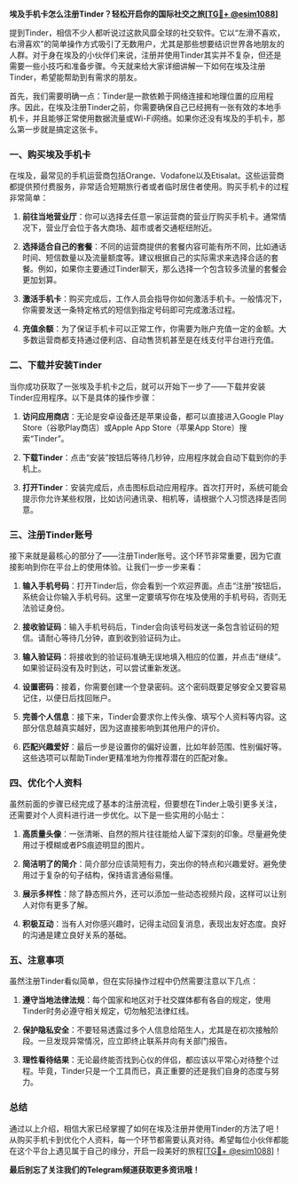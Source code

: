 **埃及手机卡怎么注册Tinder？轻松开启你的国际社交之旅[[TG💪+ @esim1088](https://t.me/s/esim1088)]**

提到Tinder，相信不少人都听说过这款风靡全球的社交软件。它以“左滑不喜欢，右滑喜欢”的简单操作方式吸引了无数用户，尤其是那些想要结识世界各地朋友的人群。对于身在埃及的小伙伴们来说，注册并使用Tinder其实并不复杂，但还是需要一些小技巧和准备步骤。今天就来给大家详细讲解一下如何在埃及注册Tinder，希望能帮助到有需求的朋友。

首先，我们需要明确一点：Tinder是一款依赖于网络连接和地理位置的应用程序。因此，在埃及注册Tinder之前，你需要确保自己已经拥有一张有效的本地手机卡，并且能够正常使用数据流量或Wi-Fi网络。如果你还没有埃及的手机卡，那么第一步就是搞定这张卡。

### **一、购买埃及手机卡**

在埃及，最常见的手机运营商包括Orange、Vodafone以及Etisalat。这些运营商都提供预付费服务，非常适合短期旅行者或者临时居住者使用。购买手机卡的过程非常简单：

1. **前往当地营业厅**：你可以选择去任意一家运营商的营业厅购买手机卡。通常情况下，营业厅会位于各大商场、超市或者交通枢纽附近。
   
2. **选择适合自己的套餐**：不同的运营商提供的套餐内容可能有所不同，比如通话时间、短信数量以及流量额度等。建议根据自己的实际需求来选择合适的套餐。例如，如果你主要通过Tinder聊天，那么选择一个包含较多流量的套餐会更加划算。

3. **激活手机卡**：购买完成后，工作人员会指导你如何激活手机卡。一般情况下，你需要发送一条特定格式的短信到指定号码即可完成激活过程。

4. **充值余额**：为了保证手机卡可以正常工作，你需要为账户充值一定的金额。大多数运营商都支持通过便利店、自动售货机甚至是在线支付平台进行充值。

### **二、下载并安装Tinder**

当你成功获取了一张埃及手机卡之后，就可以开始下一步了——下载并安装Tinder应用程序。以下是具体的操作步骤：

1. **访问应用商店**：无论是安卓设备还是苹果设备，都可以直接进入Google Play Store（谷歌Play商店）或Apple App Store（苹果App Store）搜索“Tinder”。
   
2. **下载Tinder**：点击“安装”按钮后等待几秒钟，应用程序就会自动下载到你的手机上。

3. **打开Tinder**：安装完成后，点击图标启动应用程序。首次打开时，系统可能会提示你允许某些权限，比如访问通讯录、相机等，请根据个人习惯选择是否同意。

### **三、注册Tinder账号**

接下来就是最核心的部分了——注册Tinder账号。这个环节非常重要，因为它直接影响到你在平台上的使用体验。让我们一步一步来看：

1. **输入手机号码**：打开Tinder后，你会看到一个欢迎界面。点击“注册”按钮后，系统会让你输入手机号码。这里一定要填写你在埃及使用的手机号码，否则无法验证身份。

2. **接收验证码**：输入手机号码后，Tinder会向该号码发送一条包含验证码的短信。请耐心等待几分钟，直到收到验证码为止。

3. **输入验证码**：将接收到的验证码准确无误地填入相应的位置，并点击“继续”。如果验证码没有及时到达，可以尝试重新发送。

4. **设置密码**：接着，你需要创建一个登录密码。这个密码既要足够安全又要容易记住，以便日后找回账户。

5. **完善个人信息**：接下来，Tinder会要求你上传头像、填写个人资料等内容。这部分信息越真实越好，因为这直接影响到其他用户的评价。

6. **匹配兴趣爱好**：最后一步是设置你的偏好设置，比如年龄范围、性别偏好等。这些选项可以帮助Tinder更精准地为你推荐潜在的匹配对象。

### **四、优化个人资料**

虽然前面的步骤已经完成了基本的注册流程，但要想在Tinder上吸引更多关注，还需要对个人资料进行进一步优化。以下是一些实用的小贴士：

1. **高质量头像**：一张清晰、自然的照片往往能给人留下深刻的印象。尽量避免使用过于模糊或者PS痕迹明显的图片。

2. **简洁明了的简介**：简介部分应该简短有力，突出你的特点和兴趣爱好。避免使用过于复杂的句子结构，保持语言通俗易懂。

3. **展示多样性**：除了静态照片外，还可以添加一些动态视频片段，这样可以让别人对你有更多了解。

4. **积极互动**：当有人对你感兴趣时，记得主动回复消息，表现出友好态度。良好的沟通是建立良好关系的基础。

### **五、注意事项**

虽然注册Tinder看似简单，但在实际操作过程中仍然需要注意以下几点：

1. **遵守当地法律法规**：每个国家和地区对于社交媒体都有各自的规定，使用Tinder时务必遵守相关规定，切勿触犯法律红线。

2. **保护隐私安全**：不要轻易透露过多个人信息给陌生人，尤其是在初次接触阶段。一旦发现异常情况，应立即终止联系并向有关部门报告。

3. **理性看待结果**：无论最终能否找到心仪的伴侣，都应该以平常心对待整个过程。毕竟，Tinder只是一个工具而已，真正重要的还是我们自身的态度与努力。

### **总结**

通过以上介绍，相信大家已经掌握了如何在埃及注册并使用Tinder的方法了吧！从购买手机卡到优化个人资料，每一个环节都需要认真对待。希望每位小伙伴都能在这个平台上遇见属于自己的缘分，开启一段美好的旅程[[TG💪+ @esim1088](https://t.me/s/esim1088)]！

**最后别忘了关注我们的Telegram频道获取更多资讯哦！**
